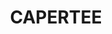 ---
lastmod: '2025-04-06T06:05:20+00:00'
latitude: -33.071806
layout: suburb
longitude: 150.118609
postcode: '2846'
state: NSW
title: CAPERTEE
url: /nsw/capertee/
---